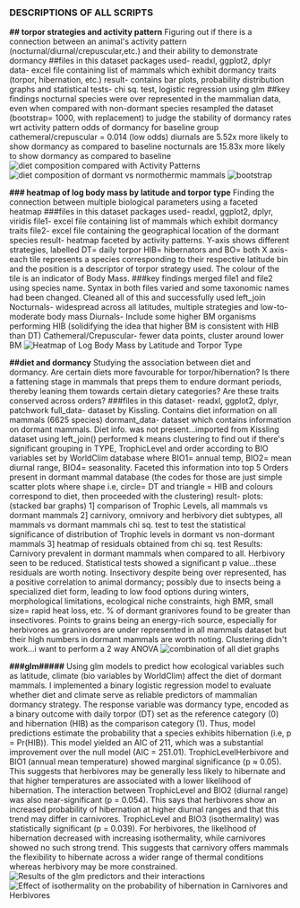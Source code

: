 ### DESCRIPTIONS OF ALL SCRIPTS


**## torpor strategies and activity pattern**
Figuring out if there is a connection between an animal's activity pattern (nocturnal/diurnal/crepuscular,etc.) and their ability to demonstrate dormancy
##files in this dataset
packages used- readxl, ggplot2, dplyr
data- excel file containing list of mammals which exhibit dormancy traits (torpor, hibernation, etc.)
result- contains bar plots, probability distribution graphs and statistical tests- chi sq. test, logistic regression using glm
##key findings
nocturnal species were over represented in the mammalian data, even when compared with non-dormant species
resampled the dataset (bootstrap= 1000, with replacement) to judge the stability of dormancy rates wrt activity pattern 
odds of dormancy for baseline group cathemeral/crepuscular = 0.014 (low odds)
diurnals are 5.52x more likely to show dormancy as compared to baseline
nocturnals are 15.83x more likely to show dormancy as compared to baseline
![diet composition compared with Activity Patterns](plots/diet_composition.png)
![diet composition of dormant vs normothermic mammals](plots/diet_composition_2.png)
![bootstrap](plots/bootstrap.png)



**### heatmap of log body mass by latitude and torpor type**
Finding the connection between multiple biological parameters using a faceted heatmap 
###files in this dataset
packages used- readxl, ggplot2, dplyr, viridis
file1- excel file containing list of mammals which exhibit dormancy traits
file2- excel file containing the geographical location of the dormant species
result- heatmap faceted by activity patterns.
Y-axis shows different strategies, labelled DT= daily torpor HIB= hibernators and BO= both
X axis- each tile represents a species corresponding to their respective latitude bin and the position is a descriptor of torpor strategy used. The colour of the tile is an indicator of Body Mass.
###key findings
merged file1 and file2 using species name. Syntax in both files varied and some taxonomic names had been changed. Cleaned all of this and successfully used left_join
Nocturnals- widespread across all latitudes, multiple strategies and low-to-moderate body mass
Diurnals- Include some higher BM organisms performing HIB (solidifying the idea that higher BM is consistent with HIB than DT)
Cathemeral/Crepuscular- fewer data points, cluster around lower BM 
![Heatmap of Log Body Mass by Latitude and Torpor Type](plots/heatmap_latitude_bodymass.png)


**##diet and dormancy**
Studying the association between diet and dormancy. Are certain diets more favourable for torpor/hibernation? Is there a fattening stage in mammals that preps them to endure dormant periods, thereby leaning them towards certain dietary categories? Are these traits conserved across orders?
###files in this dataset- readxl, ggplot2, dplyr, patchwork
full_data- dataset by Kissling. Contains diet information on all mammals (6625 species)
dormant_data- dataset which contains information on dormant mammals. Diet info. was not present...imported from Kissling dataset using left_join()
performed k means clustering to find out if there's significant grouping in TYPE, TrophicLevel and order according to BIO variables set by WorldClim database where BIO1= annual temp, BIO2= mean diurnal range, BIO4= seasonality. Faceted this information into top 5 Orders present in dormant mammal database (the codes for those are just simple scatter plots where shape i.e, circle= DT and triangle = HIB and colours correspond to diet, then proceeded with the clustering)
result-
plots: (stacked bar graphs)
1] comparison of Trophic Levels, all mammals vs dormant mammals
2] carnivory, omnivory and herbivory diet subtypes, all mammals vs dormant mammals
chi sq. test to test the statistical significance of distribution of Trophic levels in dormant vs non-dormant mammals
3] heatmap of residuals obtained from chi sq. test
Results:
Carnivory prevalent in dormant mammals when compared to all. Herbivory seen to be reduced. Statistical tests showed a significant p value...these residuals are worth noting. 
Insectivory despite being over represented, has a positive correlation to animal dormancy; possibly due to insects being a specialized diet form, leading to low food options during winters, morphological limitations, ecological niche constraints, high BMR, small size= rapid heat loss, etc.
% of dormant granivores found to be greater than insectivores. Points to grains being an energy-rich source, especially for herbivores as granivores are under represented in all mammals dataset but their high numbers in dormant mammals are worth noting.
Clustering didn't work...i want to perform a 2 way ANOVA
![combination of all diet graphs](plots/myplot.png)

**###glm#####**
Using glm models to predict how ecological variables such as latitude, climate (bio variables by WorldClim) affect the diet of dormant mammals.
I implemented a binary logistic regression model to evaluate whether diet and climate serve as reliable predictors of mammalian dormancy strategy. The response variable was dormancy type, encoded as a binary outcome with daily torpor (DT) set as the reference category (0) and hibernation (HIB) as the comparison category (1). Thus, model predictions estimate the probability that a species exhibits hibernation (i.e, p = Pr(HIB)). This model yielded an AIC of 211, which was a substantial improvement over the null model (AIC = 251.01). TrophicLevelHerbivore and BIO1 (annual mean temperature) showed marginal significance (p ≈ 0.05). This suggests that herbivores may be generally less likely to hibernate and that higher temperatures are associated with a lower likelihood of hibernation. The interaction between TrophicLevel and BIO2 (diurnal range) was also near-significant (p = 0.054). This says that herbivores show an increased probability of hibernation at higher diurnal ranges and that this trend may differ in carnivores. TrophicLevel and BIO3 (isothermality) was statistically significant (p = 0.039). For herbivores, the likelihood of hibernation decreased with increasing isothermality, while carnivores showed no such strong trend. This suggests that carnivory offers mammals the flexibility to hibernate across a wider range of thermal conditions whereas herbivory may be more constrained. 
![Results of the glm predictors and their interactions](plots/glm_predictors.png)
![Effect of isothermality on the probability of hibernation in Carnivores and Herbivores](plots/bio3_interaction.png)






